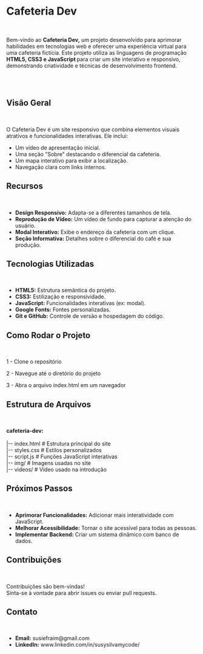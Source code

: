 <h1>Cafeteria Dev</h1>
<br>
<p>Bem-vindo ao <strong> Cafeteria Dev,</strong> um projeto desenvolvido para aprimorar habilidades em tecnologias web e oferecer uma experiência virtual para uma cafeteria fictícia. Este projeto utiliza as linguagens de programação <strong>HTML5, CSS3 e JavaScript </strong> para criar um site interativo e responsivo, demonstrando criatividade e técnicas de desenvolvimento frontend.</p>

<br>
<br>
<h2>Visão Geral</h2>
<br>
<p>O Cafeteria Dev é um site responsivo que combina elementos visuais atrativos e funcionalidades interativas. Ele inclui:
</p>

<ul>
  <li>Um vídeo de apresentação inicial.</li>
  <li>Uma seção "Sobre" destacando o diferencial da cafeteria.</li>
  <li>Um mapa interativo para exibir a localização.</li>
  <li>Navegação clara com links internos.</li>
</ul>

<h2> Recursos</h2>
<br>

<ul>
    <li><strong>Design Responsivo:</strong> Adapta-se a diferentes tamanhos de tela.</li>
    <li><strong>Reprodução de Vídeo:</strong> Um vídeo de fundo para capturar a atenção do usuário.</li>
    <li><strong>Modal Interativo:</strong> Exibe o endereço da cafeteria com um clique.</li>
    <li><strong>Seção Informativa:</strong> Detalhes sobre o diferencial do café e sua produção.</li>
</ul>

<h2>Tecnologias Utilizadas</h2>
<br>
<ul>
  <li><strong>HTML5:</strong> Estrutura semântica do projeto.</li>
  <li><strong>CSS3:</strong> Estilização e responsividade.</li>
  <li><strong>JavaScript:</strong> Funcionalidades interativas (ex: modal).</li>
  <li><strong>Google Fonts:</strong> Fontes personalizadas.</li>
  <li><strong>Git e GitHub:</strong> Controle de versão e hospedagem do código.</li>
</ul>

<h2>Como Rodar o Projeto</h2>
<br>

<p> 1 - Clone o repositório</p>
<a href="https://github.com/silva2023susy/cafeteria-dev.git"></a>

<p> 2 - Navegue até o diretório do projeto</p>
<p> 3 - Abra o arquivo index.html em um navegador</p>

<h2>Estrutura de Arquivos</h2>
<br>
<p><strong>cafeteria-dev:</strong>
  <br>
  <br>
|-- index.html        # Estrutura principal do site
  <br>
|-- styles.css        # Estilos personalizados
  <br>
|-- script.js         # Funções JavaScript interativas
  <br>
|-- img/              # Imagens usadas no site
  <br>
|-- videos/           # Vídeo usado na introdução</p>

<h2>Próximos Passos</h2>
<br>
<ul>
<li><strong> Aprimorar Funcionalidades:</strong> Adicionar mais interatividade com JavaScript.</li>
<li><strong> Melhorar Acessibilidade:</strong> Tornar o site acessível para todas as pessoas.</li>
<li><strong> Implementar Backend:</strong> Criar um sistema dinâmico com banco de dados.</li>
</ul>

<h2>Contribuições</h2>
<br>

<p>Contribuições são bem-vindas! <br>
 Sinta-se à vontade para abrir issues ou enviar pull requests.
</p>

<h2> Contato</h2>
<br>
<ul>
  <li><strong>Email:</strong> susiefraim@gmail.com</li>
  <li><strong>LinkedIn:</strong> www.linkedin.com/in/susysilvamycode/</li>
</ul>
  













